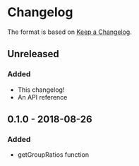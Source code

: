 # Changelog
The format is based on [Keep a Changelog](https://keepachangelog.com/en/1.0.0/).

## Unreleased
### Added
- This changelog!
- An API reference

## 0.1.0 - 2018-08-26
### Added
- getGroupRatios function
